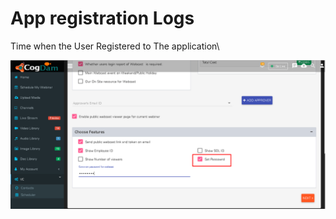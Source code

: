 # App registration Logs

Time when the User Registered to The application\

![](../.gitbook/assets/image%20%28124%29.png)

